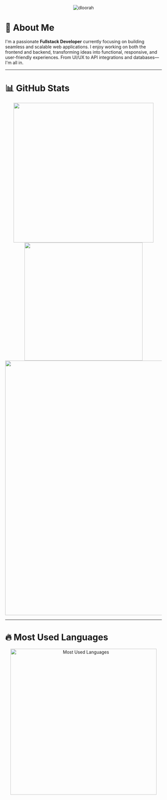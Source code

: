 <p align="center">
  <img src="https://komarev.com/ghpvc/?username=dloorah&label=Profile%20views&color=0e75b6&style=flat" alt="dloorah" />
</p>

# 🚀 About Me

I'm a passionate **Fullstack Developer** currently focusing on building seamless and scalable web applications. I enjoy working on both the frontend and backend, transforming ideas into functional, responsive, and user-friendly experiences. From UI/UX to API integrations and databases—I'm all in.

---

# 📊 GitHub Stats

<p align="center">
  <a href="https://github.com/dloorah">
    <img src="https://github-readme-stats.vercel.app/api?username=dloorah&include_all_commits=true&count_private=true&show_icons=true&line_height=20&title_color=7A7ADB&icon_color=2234AE&text_color=D3D3D3&bg_color=0,000000,130C40" width="450" />
  </a>
  <a href="https://github.com/dloorah">
    <img src="https://github-readme-streak-stats.herokuapp.com/?user=dloorah&theme=jolly&include_all_commits=true&count_private=true&show_icons=true&line_height=20&title_color=7A7ADB&icon_color=2200AE&text_color=D3D3D3&bg_color=0,000000,130C40" width="380" />
  </a>
  <a href="https://github.com/dloorah">
    <img src="https://github-profile-trophy.vercel.app/?username=dloorah&theme=darkhub" width="820" />
  </a>
</p>

---

# 🔥 Most Used Languages

<p align="center">
  <a href="https://github.com/dloorah">
    <img src="https://github-readme-stats.vercel.app/api/top-langs?username=dloorah&langs_count=14&show_icons=true&locale=en&layout=compact&theme=jolly" width="470px" alt="Most Used Languages" />
  </a>
</p>
